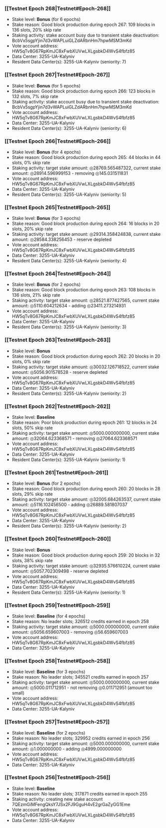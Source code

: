 ### [[Testnet Epoch 268|Testnet#Epoch-268]]
* Stake level: **Bonus** (for 6 epochs)
* Stake reason: Good block production during epoch 267: 109 blocks in 136 slots, 20% skip rate
* Staking activity: stake account busy due to transient stake deactivation: BcbVx5sgpYjin7d3vWAPLuiGLZdARbnHm7hpwMSM3mKd
* Vote account address: HW5qTv8G67RpKmJC8xFwbXUVwLXLgsbkD4WvS4fbfz85
* Data Center: 3255-UA-Kalyniv
* Resident Data Center(s): 3255-UA-Kalyniv (seniority: 7)
### [[Testnet Epoch 267|Testnet#Epoch-267]]
* Stake level: **Bonus** (for 5 epochs)
* Stake reason: Good block production during epoch 266: 123 blocks in 132 slots, 7% skip rate
* Staking activity: stake account busy due to transient stake deactivation: BcbVx5sgpYjin7d3vWAPLuiGLZdARbnHm7hpwMSM3mKd
* Vote account address: HW5qTv8G67RpKmJC8xFwbXUVwLXLgsbkD4WvS4fbfz85
* Data Center: 3255-UA-Kalyniv
* Resident Data Center(s): 3255-UA-Kalyniv (seniority: 6)
### [[Testnet Epoch 266|Testnet#Epoch-266]]
* Stake level: **Bonus** (for 4 epochs)
* Stake reason: Good block production during epoch 265: 44 blocks in 44 slots, 0% skip rate
* Staking activity: target stake amount: ◎28769.565487322, current stake amount: ◎28914.596999153 - removing ◎145.031511831
* Vote account address: HW5qTv8G67RpKmJC8xFwbXUVwLXLgsbkD4WvS4fbfz85
* Data Center: 3255-UA-Kalyniv
* Resident Data Center(s): 3255-UA-Kalyniv (seniority: 5)
### [[Testnet Epoch 265|Testnet#Epoch-265]]
* Stake level: **Bonus** (for 3 epochs)
* Stake reason: Good block production during epoch 264: 16 blocks in 20 slots, 20% skip rate
* Staking activity: target stake amount: ◎29314.358424838, current stake amount: ◎28584.338256453 - reserve depleted
* Vote account address: HW5qTv8G67RpKmJC8xFwbXUVwLXLgsbkD4WvS4fbfz85
* Data Center: 3255-UA-Kalyniv
* Resident Data Center(s): 3255-UA-Kalyniv (seniority: 4)
### [[Testnet Epoch 264|Testnet#Epoch-264]]
* Stake level: **Bonus** (for 2 epochs)
* Stake reason: Good block production during epoch 263: 108 blocks in 136 slots, 21% skip rate
* Staking activity: target stake amount: ◎28521.877427565, current stake amount: ◎5110.604212634 - adding ◎23411.273214931
* Vote account address: HW5qTv8G67RpKmJC8xFwbXUVwLXLgsbkD4WvS4fbfz85
* Data Center: 3255-UA-Kalyniv
* Resident Data Center(s): 3255-UA-Kalyniv (seniority: 3)
### [[Testnet Epoch 263|Testnet#Epoch-263]]
* Stake level: **Bonus**
* Stake reason: Good block production during epoch 262: 20 blocks in 20 slots, 0% skip rate
* Staking activity: target stake amount: ◎30032.126718522, current stake amount: ◎5056.901578528 - reserve depleted
* Vote account address: HW5qTv8G67RpKmJC8xFwbXUVwLXLgsbkD4WvS4fbfz85
* Data Center: 3255-UA-Kalyniv
* Resident Data Center(s): 3255-UA-Kalyniv (seniority: 2)
### [[Testnet Epoch 262|Testnet#Epoch-262]]
* Stake level: **Baseline**
* Stake reason: Poor block production during epoch 261: 12 blocks in 24 slots, 50% skip rate
* Staking activity: target stake amount: ◎5000.000000000, current stake amount: ◎32064.623368571 - removing ◎27064.623368571
* Vote account address: HW5qTv8G67RpKmJC8xFwbXUVwLXLgsbkD4WvS4fbfz85
* Data Center: 3255-UA-Kalyniv
* Resident Data Center(s): 3255-UA-Kalyniv (seniority: 1)
### [[Testnet Epoch 261|Testnet#Epoch-261]]
* Stake level: **Bonus** (for 2 epochs)
* Stake reason: Good block production during epoch 260: 20 blocks in 28 slots, 29% skip rate
* Staking activity: target stake amount: ◎32005.684263537, current stake amount: ◎5116.102456500 - adding ◎26889.581807037
* Vote account address: HW5qTv8G67RpKmJC8xFwbXUVwLXLgsbkD4WvS4fbfz85
* Data Center: 3255-UA-Kalyniv
* Resident Data Center(s): 3255-UA-Kalyniv (seniority: 2)
### [[Testnet Epoch 260|Testnet#Epoch-260]]
* Stake level: **Bonus**
* Stake reason: Good block production during epoch 259: 20 blocks in 32 slots, 38% skip rate
* Staking activity: target stake amount: ◎32935.576610224, current stake amount: ◎5057.702309498 - reserve depleted
* Vote account address: HW5qTv8G67RpKmJC8xFwbXUVwLXLgsbkD4WvS4fbfz85
* Data Center: 3255-UA-Kalyniv
* Resident Data Center(s): 3255-UA-Kalyniv (seniority: 1)
### [[Testnet Epoch 259|Testnet#Epoch-259]]
* Stake level: **Baseline** (for 4 epochs)
* Stake reason: No leader slots; 326512 credits earned in epoch 258
* Staking activity: target stake amount: ◎5000.000000000, current stake amount: ◎5056.659607003 - removing ◎56.659607003
* Vote account address: HW5qTv8G67RpKmJC8xFwbXUVwLXLgsbkD4WvS4fbfz85
* Data Center: 3255-UA-Kalyniv
### [[Testnet Epoch 258|Testnet#Epoch-258]]
* Stake level: **Baseline** (for 3 epochs)
* Stake reason: No leader slots; 345521 credits earned in epoch 257
* Staking activity: target stake amount: ◎5000.000000000, current stake amount: ◎5000.011712951 - not removing ◎0.011712951 (amount too small)
* Vote account address: HW5qTv8G67RpKmJC8xFwbXUVwLXLgsbkD4WvS4fbfz85
* Data Center: 3255-UA-Kalyniv
### [[Testnet Epoch 257|Testnet#Epoch-257]]
* Stake level: **Baseline** (for 2 epochs)
* Stake reason: No leader slots; 329952 credits earned in epoch 256
* Staking activity: target stake amount: ◎5000.000000000, current stake amount: ◎1.000000000 - adding ◎4999.000000000
* Vote account address: HW5qTv8G67RpKmJC8xFwbXUVwLXLgsbkD4WvS4fbfz85
* Data Center: 3255-UA-Kalyniv
### [[Testnet Epoch 256|Testnet#Epoch-256]]
* Stake level: **Baseline**
* Stake reason: No leader slots; 317871 credits earned in epoch 255
* Staking activity: creating new stake account 7QEzmGiMFengQksY7JSx2FJ9GguH4vE2grGaZyGG1Eme
* Vote account address: HW5qTv8G67RpKmJC8xFwbXUVwLXLgsbkD4WvS4fbfz85
* Data Center: 3255-UA-Kalyniv